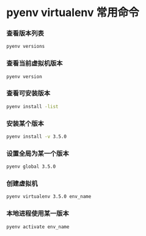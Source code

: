 # pyenv virtualenv 常用命令
### 查看版本列表
```bash
pyenv versions
```
### 查看当前虚拟机版本
```bash
pyenv version
```
### 查看可安装版本
```bash
pyenv install -list
```
### 安装某个版本
```bash
pyenv install -v 3.5.0
```
### 设置全局为某一个版本
```bash
pyenv global 3.5.0
```
### 创建虚拟机
```bash
pyenv virtualenv 3.5.0 env_name
```
### 本地进程使用某一版本
```bash
pyenv activate env_name
```

